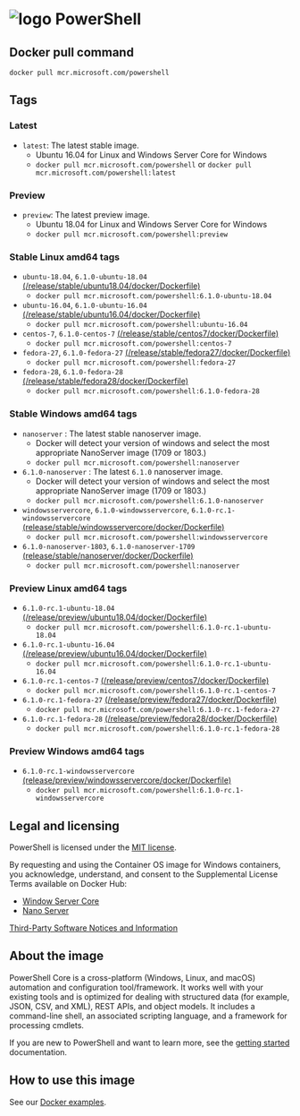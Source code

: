 # ![logo][] PowerShell

[logo]: https://raw.githubusercontent.com/PowerShell/PowerShell/master/assets/ps_black_64.svg?sanitize=true

## Docker pull command

`docker pull mcr.microsoft.com/powershell`

## Tags

### Latest

* `latest`: The latest stable image.
  * Ubuntu 16.04 for Linux and Windows Server Core for Windows
  * `docker pull mcr.microsoft.com/powershell` or `docker pull mcr.microsoft.com/powershell:latest`

### Preview

* `preview`: The latest preview image.
  * Ubuntu 18.04 for Linux and Windows Server Core for Windows
  * `docker pull mcr.microsoft.com/powershell:preview`

### Stable Linux amd64 tags

* `ubuntu-18.04`, `6.1.0-ubuntu-18.04` [(/release/stable/ubuntu18.04/docker/Dockerfile)][ubuntu-18.04-stable]
  * `docker pull mcr.microsoft.com/powershell:6.1.0-ubuntu-18.04`
* `ubuntu-16.04`, `6.1.0-ubuntu-16.04` [(/release/stable/ubuntu16.04/docker/Dockerfile)][ubuntu-16.04-stable]
  * `docker pull mcr.microsoft.com/powershell:ubuntu-16.04`
* `centos-7`, `6.1.0-centos-7` [(/release/stable/centos7/docker/Dockerfile)][centos-7-stable]
  * `docker pull mcr.microsoft.com/powershell:centos-7`
* `fedora-27`, `6.1.0-fedora-27` [(/release/stable/fedora27/docker/Dockerfile)][fedora-27-stable]
  * `docker pull mcr.microsoft.com/powershell:fedora-27`
* `fedora-28`, `6.1.0-fedora-28` [(/release/stable/fedora28/docker/Dockerfile)][fedora-28-stable]
  * `docker pull mcr.microsoft.com/powershell:6.1.0-fedora-28`

[ubuntu-16.04-stable]:https://github.com/PowerShell/PowerShell-Docker/blob/master/release/stable/ubuntu16.04/docker/Dockerfile
[centos-7-stable]:https://github.com/PowerShell/PowerShell-Docker/blob/master/release/stable/centos7/docker/Dockerfile
[fedora-27-stable]:https://github.com/PowerShell/PowerShell-Docker/blob/master/release/stable/fedora27/docker/Dockerfile
[ubuntu-18.04-stable]:https://github.com/PowerShell/PowerShell-Docker/blob/master/release/stable/ubuntu18.04/docker/Dockerfile
[fedora-28-stable]:https://github.com/PowerShell/PowerShell-Docker/blob/master/release/stable/fedora28/docker/Dockerfile


### Stable Windows amd64 tags

* `nanoserver` : The latest stable nanoserver image.
  * Docker will detect your version of windows and select the most appropriate NanoServer image (1709 or 1803.)
  * `docker pull mcr.microsoft.com/powershell:nanoserver`
* `6.1.0-nanoserver` : The latest `6.1.0` nanoserver image.
  * Docker will detect your version of windows and select the most appropriate NanoServer image (1709 or 1803.)
  * `docker pull mcr.microsoft.com/powershell:6.1.0-nanoserver`
* `windowsservercore`, `6.1.0-windowsservercore`, `6.1.0-rc.1-windowsservercore` [(release/stable/windowsservercore/docker/Dockerfile)][winsrvcore-stable]
  * `docker pull mcr.microsoft.com/powershell:windowsservercore`
* `6.1.0-nanoserver-1803`, `6.1.0-nanoserver-1709` [(release/stable/nanoserver/docker/Dockerfile)][nano-stable]
  * `docker pull mcr.microsoft.com/powershell:nanoserver`

[winsrvcore-stable]:https://github.com/PowerShell/PowerShell-Docker/blob/master/release/stable/windowsservercore/docker/Dockerfile
[nano-stable]:https://github.com/PowerShell/PowerShell-Docker/blob/master/release/stable/nanoserver/docker/Dockerfile

### Preview Linux amd64 tags

* `6.1.0-rc.1-ubuntu-18.04` [(/release/preview/ubuntu18.04/docker/Dockerfile)][ubuntu-18.04-preview]
  * `docker pull mcr.microsoft.com/powershell:6.1.0-rc.1-ubuntu-18.04`
* `6.1.0-rc.1-ubuntu-16.04` [(/release/preview/ubuntu16.04/docker/Dockerfile)][ubuntu-16.04-preview]
  * `docker pull mcr.microsoft.com/powershell:6.1.0-rc.1-ubuntu-16.04`
* `6.1.0-rc.1-centos-7` [(/release/preview/centos7/docker/Dockerfile)][centos-7-preview]
  * `docker pull mcr.microsoft.com/powershell:6.1.0-rc.1-centos-7`
* `6.1.0-rc.1-fedora-27` [(/release/preview/fedora27/docker/Dockerfile)][fedora-27-preview]
  * `docker pull mcr.microsoft.com/powershell:6.1.0-rc.1-fedora-27`
* `6.1.0-rc.1-fedora-28` [(/release/preview/fedora28/docker/Dockerfile)][fedora-28-preview]
  * `docker pull mcr.microsoft.com/powershell:6.1.0-rc.1-fedora-28`

[ubuntu-18.04-preview]:https://github.com/PowerShell/PowerShell-Docker/blob/master/release/preview/ubuntu18.04/docker/Dockerfile
[ubuntu-16.04-preview]:https://github.com/PowerShell/PowerShell-Docker/blob/master/release/preview/ubuntu16.04/docker/Dockerfile
[centos-7-preview]:https://github.com/PowerShell/PowerShell-Docker/blob/master/release/preview/centos7/docker/Dockerfile
[fedora-27-preview]:https://github.com/PowerShell/PowerShell-Docker/blob/master/release/preview/fedora27/docker/Dockerfile
[fedora-28-preview]:https://github.com/PowerShell/PowerShell-Docker/blob/master/release/preview/fedora28/docker/Dockerfile

### Preview Windows amd64 tags

* `6.1.0-rc.1-windowsservercore` [(release/preview/windowsservercore/docker/Dockerfile)][winsrvcore-preview]
  * `docker pull mcr.microsoft.com/powershell:6.1.0-rc.1-windowsservercore`

[winsrvcore-preview]:https://github.com/PowerShell/PowerShell-Docker/blob/master/release/preview/windowsservercore/docker/Dockerfile
[nano-preview]:https://github.com/PowerShell/PowerShell-Docker/blob/master/release/preview/nanoserver/docker/Dockerfile

## Legal and licensing

PowerShell is licensed under the [MIT license][].

[MIT license]: https://github.com/PowerShell/PowerShell/tree/master/LICENSE.txt

By requesting and using the Container OS image for Windows containers, you acknowledge, understand, and consent to the Supplemental License Terms available on Docker Hub:

* [Window Server Core](https://hub.docker.com/r/microsoft/windowsservercore/)
* [Nano Server](https://hub.docker.com/r/microsoft/nanoserver/)

[Third-Party Software Notices and Information](https://github.com/PowerShell/PowerShell/blob/master/ThirdPartyNotices.txt)

## About the image

PowerShell Core is a cross-platform (Windows, Linux, and macOS) automation and configuration tool/framework. It works well with your existing tools and is optimized
for dealing with structured data (for example, JSON, CSV, and XML), REST APIs, and object models.
It includes a command-line shell, an associated scripting language, and a framework for processing cmdlets.

If you are new to PowerShell and want to learn more, see the [getting started][] documentation.

[getting started]: https://github.com/PowerShell/PowerShell/tree/master/docs/learning-powershell

## How to use this image

See our [Docker examples](https://github.com/PowerShell/PowerShell/tree/master/docker#examples).
